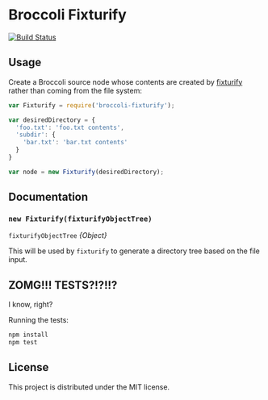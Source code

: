 # Broccoli Fixturify

[![Build Status](https://travis-ci.org/rwjblue/broccoli-fixturify.svg?branch=master)](https://travis-ci.org/rwjblue/broccoli-fixturify)

## Usage

Create a Broccoli source node whose contents are created by
[fixturify](https://github.com/joliss/node-fixturify) rather than coming from
the file system:

```javascript
var Fixturify = require('broccoli-fixturify');

var desiredDirectory = {
  'foo.txt': 'foo.txt contents',
  'subdir': {
    'bar.txt': 'bar.txt contents'
  }
}

var node = new Fixturify(desiredDirectory);
```

## Documentation

### `new Fixturify(fixturifyObjectTree)`

`fixturifyObjectTree` *{Object}*

This will be used by `fixturify` to generate a directory tree based on the file input.

## ZOMG!!! TESTS?!?!!?

I know, right?

Running the tests:

```javascript
npm install
npm test
```

## License

This project is distributed under the MIT license.
